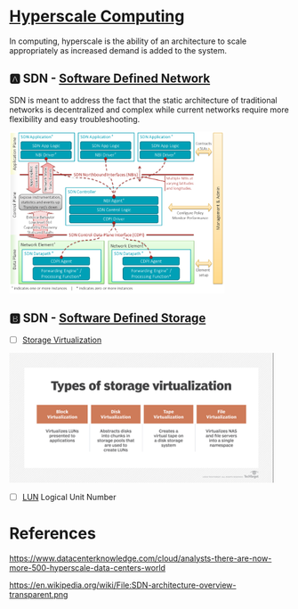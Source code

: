 # [Hyperscale Computing](https://en.wikipedia.org/wiki/Hyperscale_computing)

In computing, hyperscale is the ability of an architecture to scale appropriately as increased demand is added to the system.


## :a: SDN - [Software Defined Network](https://en.wikipedia.org/wiki/Software-defined_networking)

SDN is meant to address the fact that the static architecture of traditional networks is decentralized and complex while current networks require more flexibility and easy troubleshooting.

<img src="images/SDN-architecture-overview-transparent.png" witdth="837" height="290"></img>

## :b: SDN - [Software Defined Storage](https://en.wikipedia.org/wiki/Software-defined_storage)

- [ ] [Storage Virtualization](https://searchstorage.techtarget.com/definition/storage-virtualization)

<img src="images/Type-Of-SV.png" witdth="475" height="233"></img>


- [ ] [LUN](https://en.wikipedia.org/wiki/Logical_unit_number) Logical Unit Number

# References

https://www.datacenterknowledge.com/cloud/analysts-there-are-now-more-500-hyperscale-data-centers-world

https://en.wikipedia.org/wiki/File:SDN-architecture-overview-transparent.png

